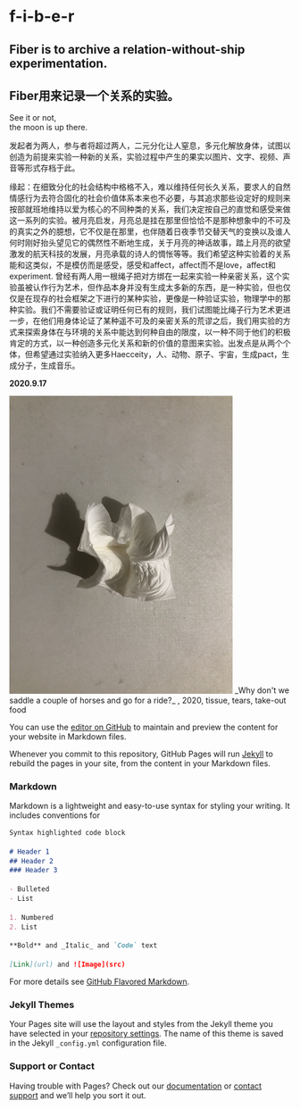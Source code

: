# f-i-b-e-r

## Fiber is to archive a relation-without-ship experimentation.  
## Fiber用来记录一个关系的实验。

See it or not,   
the moon is up there.

发起者为两人，参与者将超过两人，二元分化让人窒息，多元化解放身体，试图以创造为前提来实验一种新的关系，实验过程中产生的果实以图片、文字、视频、声音等形式存档于此。  

缘起：在细致分化的社会结构中格格不入，难以维持任何长久关系，要求人的自然情感行为去符合固化的社会价值体系本来也不必要，与其追求那些设定好的规则来按部就班地维持以爱为核心的不同种类的关系，我们决定按自己的直觉和感受来做这一系列的实验。被月亮启发，月亮总是挂在那里但恰恰不是那种想象中的不可及的真实之外的臆想，它不仅是在那里，也伴随着日夜季节交替天气的变换以及谁人何时刚好抬头望见它的偶然性不断地生成，关于月亮的神话故事，踏上月亮的欲望激发的航天科技的发展，月亮承载的诗人的惆怅等等。我们希望这种实验着的关系能和这类似，不是模仿而是感受，感受和affect，affect而不是love，affect和experiment.
曾经有两人用一根绳子把对方绑在一起来实验一种亲密关系，这个实验虽被认作行为艺术，但作品本身并没有生成太多新的东西，是一种实验，但也仅仅是在现存的社会框架之下进行的某种实验，更像是一种验证实验，物理学中的那种实验。我们不需要验证或证明任何已有的规则，我们试图能比绳子行为艺术更进一步，在他们用身体论证了某种遥不可及的亲密关系的荒谬之后，我们用实验的方式来探索身体在与环境的关系中能达到何种自由的限度，以一种不同于他们的积极肯定的方式，以一种创造多元化关系和新的价值的意图来实验。出发点是从两个个体，但希望通过实验纳入更多Haecceity，人、动物、原子、宇宙，生成pact，生成分子，生成音乐。

**2020.9.17**

<img src="https://github.com/f-i-b-e-r/f-i-b-e-r.github.io/blob/master/fiber_pics/fiber01.jpg" width="400" height="533.3">  
_Why don't we saddle a couple of horses and go for a ride?_ , 2020, tissue, tears, take-out food


You can use the [editor on GitHub](https://github.com/f-i-b-e-r/fiber.github.io/edit/master/README.md) to maintain and preview the content for your website in Markdown files.

Whenever you commit to this repository, GitHub Pages will run [Jekyll](https://jekyllrb.com/) to rebuild the pages in your site, from the content in your Markdown files.

### Markdown

Markdown is a lightweight and easy-to-use syntax for styling your writing. It includes conventions for

```markdown
Syntax highlighted code block

# Header 1
## Header 2
### Header 3

- Bulleted
- List

1. Numbered
2. List

**Bold** and _Italic_ and `Code` text

[Link](url) and ![Image](src)
```

For more details see [GitHub Flavored Markdown](https://guides.github.com/features/mastering-markdown/).

### Jekyll Themes

Your Pages site will use the layout and styles from the Jekyll theme you have selected in your [repository settings](https://github.com/f-i-b-e-r/fiber.github.io/settings). The name of this theme is saved in the Jekyll `_config.yml` configuration file.

### Support or Contact

Having trouble with Pages? Check out our [documentation](https://docs.github.com/categories/github-pages-basics/) or [contact support](https://github.com/contact) and we’ll help you sort it out.

